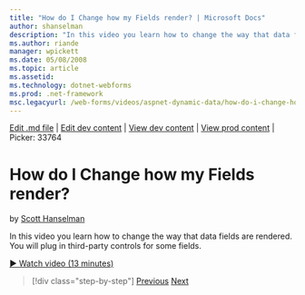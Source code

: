 ```yaml
---
title: "How do I Change how my Fields render? | Microsoft Docs"
author: shanselman
description: "In this video you learn how to change the way that data fields are rendered. You will plug in third-party controls for some fields."
ms.author: riande
manager: wpickett
ms.date: 05/08/2008
ms.topic: article
ms.assetid: 
ms.technology: dotnet-webforms
ms.prod: .net-framework
msc.legacyurl: /web-forms/videos/aspnet-dynamic-data/how-do-i-change-how-my-fields-render
---
```

[Edit .md file](C:\Projects\msc\dev\Msc.Www\Web.ASP\App_Data\github\web-forms\videos\aspnet-dynamic-data\how-do-i-change-how-my-fields-render.md) | [Edit dev content](http://www.aspdev.net/umbraco#/content/content/edit/26807) | [View dev content](http://docs.aspdev.net/tutorials/web-forms/videos/aspnet-dynamic-data/how-do-i-change-how-my-fields-render.html) | [View prod content](http://www.asp.net/web-forms/videos/aspnet-dynamic-data/how-do-i-change-how-my-fields-render) | Picker: 33764

How do I Change how my Fields render?
====================
by [Scott Hanselman](https://github.com/shanselman)

In this video you learn how to change the way that data fields are rendered. You will plug in third-party controls for some fields.

[&#9654; Watch video (13 minutes)](https://channel9.msdn.com/Blogs/ASP-NET-Site-Videos/how-do-i-change-how-my-fields-render)

>[!div class="step-by-step"] [Previous](how-do-i-enable-inline-gridview-editing.md) [Next](how-do-i-handle-business-logic-exceptions.md)